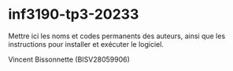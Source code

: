 # inf3190-tp3-20233

Mettre ici les noms et codes permanents des auteurs, ainsi que les instructions
pour installer et exécuter le logiciel.

Vincent Bissonnette (BISV28059906)